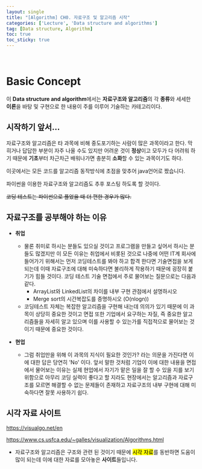 ```yaml
---
layout: single
title: "[Algorithm] CH0. 자료구조 및 알고리즘 시작"
categories: ['Lecture', 'Data structure and algorithms']
tag: [Data structure, Algorithm]
toc: true
toc_sticky: true
---
```


<br>

# Basic Concept

이 **Data structure and algorithm**에서는 **자료구조와 알고리즘**의 각 **종류**와 세세한 **이론**을 바탕 및 구현으로 한 내용이 주를 이루어 기술하는 카테고리이다.

## 시작하기 앞서...

자료구조와 알고리즘은 타 과목에 비해 중도포기하는 사람이 많은 과목이라고 한다. 막히거나 답답한 부분이 자주 나올 수도 있지만 어려운 것이 **정상**이고 모두가 다 어려워 하기 때문에 **기초**부터 차근차근 배워나가면 충분히 **소화**할 수 있는 과목이기도 하다. 

이곳에서는 모든 코드를 알고리즘 동작방식에 초점을 맞추어 java언어로 짰습니다.

파이썬을 이용한 자료구조와 알고리즘도 추후 포스팅 하도록 할 것이다.

~~코딩 테스트는 파이썬으로 풀었을 때 더 편한 경우가 많다.~~

## 자료구조를 공부해야 하는 이유

- **취업**
  - 물론 취미로 하시는 분들도 있으실 것이고 프로그램을 만들고 싶어서 하시는 분들도 많겠지만 이 모든 이유는 취업에서 비롯된 것으로 나중에 어떤 IT계 회사에 들어가기 위해서는 먼저 코딩테스트를 봐야 하고 합격 한다면 기술면접을 보게 되는데 이때 자료구조에 대해 미숙하다면 불리하게 작용하기 때문에 굉장히 붙기가 힘들 것이다. 코딩 테스트 기술 면접에서 주로 물어보는 질문으로는 다음과 같다.
    - ArrayList와 LinkedList의 차이를 내부 구현 관점에서 설명하시오
    - Merge sort의 시간복잡도를 증명하시오 (O(nlogn))
  - 코딩테스트 자체는 복잡한 알고리즘을 구현해 내는데 의의가 있기 때문에 이 과목이 상당히 중요한 것이고 면접 또한 기업에서 요구하는 자질, 즉 중요한 알고리즘들을 자세히 알고 있으며 이를 사용할 수 있는가를 직접적으로 물어보는 것이기 때문에 중요한 것이다.



- **현업**
  - 그럼 취업만을 위해 이 과목의 지식이 필요한 것인가? 라는 의문을 가진다면 이에 대한 답은 당연히 'No' 이다. 앞서 말한 것처럼 기업이 이에 대한 내용을 면접에서 물어보는 이유는 실제 현업에서 자기가 맡은 일을 잘 할 수 있을 지를 보기 위함으로 아무리 코딩 실력이 좋다고 할 지라도 현장에서는 알고리즘과 자료구조를 모르면 해결할 수 없는 문제들이 존재하고 자료구조의 내부 구현에 대해 미숙하다면 잘못 사용하기 쉽다.



## 시각 자료 사이트

https://visualgo.net/en

https://www.cs.usfca.edu/~galles/visualization/Algorithms.html



- 자료구조와 알고리즘은 구조와 관련 된 것이기 때문에 <mark>시각 자료</mark>를 동반하면 도움이 많이 되는데 이에 대한 자료를 모아놓은 **사이트**들입니다.

















